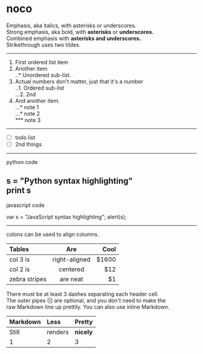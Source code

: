 # noco
Emphasis, aka italics, with asterisks or underscores.  
Strong emphasis, aka bold, with **asterisks** or **underscores.**  
Combined emphasis with **asterisks and underscores.**  
Strikethrough uses two tildes. 

---

1. First ordered list item  
2. Another item  
  ‥* Unordered sub-list.  
3. Actual numbers don't matter, just that it's a number  
  ‥1. Ordered sub-list  
  …2. 2nd  
4. And another item.  
  …*  note 1  
  …*  note 2  
  *** note 3  

---

- [ ] todo list  
- [ ] 2nd things  

---

python code  

s = "Python syntax highlighting"  
print s  
---

javascript code  

var s = "JavaScript syntax highlighting";
alert(s);

---

colons can be used to align columns.

| Tables         |       Are       |   Cool|
|:---------------|:---------------:|------:|
| col 3 is       |  right-aligned  |  $1600|
| col 2 is       |     centered    |    $12|
| zebra stripes  |     are neat    |     $1|

There must be at least 3 dashes separating each header cell.  
The outer pipes (|) are optional, and you don't need to make the  
raw Markdown line up prettily. You can also use inline Markdown.

|  **Markdown**  |**Less**| **Pretty** |
|:------|:----------|:------------|
|  Still  |  renders  |  **nicely**  |
|    1    |    2    |    3    |
